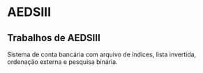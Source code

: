 # AEDSIII
## Trabalhos de AEDSIII

Sistema de conta bancária com arquivo de índices, lista invertida, ordenação externa e pesquisa binária.
